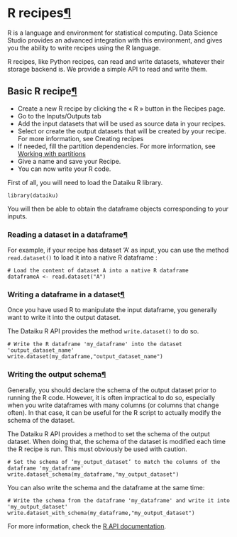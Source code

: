 R recipes[¶](#r-recipes "Permalink to this heading")
====================================================


R is a language and environment for statistical computing. Data Science Studio provides an advanced
integration with this environment, and gives you the ability to write recipes using the R language.


R recipes, like Python recipes, can read and write datasets, whatever their storage backend is. We provide a simple API to read and write them.



Basic R recipe[¶](#basic-r-recipe "Permalink to this heading")
--------------------------------------------------------------


* Create a new R recipe by clicking the « R » button in the Recipes page.
* Go to the Inputs/Outputs tab
* Add the input datasets that will be used as source data in your recipes.
* Select or create the output datasets that will be created by your recipe. For more information, see Creating recipes
* If needed, fill the partition dependencies. For more information, see [Working with partitions](../partitions/index.html)
* Give a name and save your Recipe.
* You can now write your R code.


First of all, you will need to load the Dataiku R library.



```
library(dataiku)

```


You will then be able to obtain the dataframe objects corresponding to your inputs.



### Reading a dataset in a dataframe[¶](#reading-a-dataset-in-a-dataframe "Permalink to this heading")


For example, if your recipe has dataset ‘A’ as input, you can use the method `read.dataset()` to load it into a native R dataframe :



```
# Load the content of dataset A into a native R dataframe
dataframeA <- read.dataset("A")

```




### Writing a dataframe in a dataset[¶](#writing-a-dataframe-in-a-dataset "Permalink to this heading")


Once you have used R to manipulate the input dataframe, you generally want to write it into the output dataset.


The Dataiku R API provides the method `write.dataset()` to do so.



```
# Write the R dataframe 'my_dataframe' into the dataset 'output_dataset_name'
write.dataset(my_dataframe,"output_dataset_name")

```




### Writing the output schema[¶](#writing-the-output-schema "Permalink to this heading")


Generally, you should declare the schema of the output dataset prior to running the R code.
However, it is often impractical to do so, especially when you write dataframes with many columns (or columns that change often).
In that case, it can be useful for the R script to actually modify the schema of the dataset.


The Dataiku R API provides a method to set the schema of the output dataset.
When doing that, the schema of the dataset is modified each time the R recipe is run. This must obviously be used with caution.



```
# Set the schema of ‘my_output_dataset’ to match the columns of the dataframe 'my_dataframe'
write.dataset_schema(my_dataframe,"my_output_dataset")

```


You can also write the schema and the dataframe at the same time:



```
# Write the schema from the dataframe 'my_dataframe' and write it into 'my_output_dataset'
write.dataset_with_schema(my_dataframe,"my_output_dataset")

```


For more information, check the [R API documentation](../R-api/index.html).